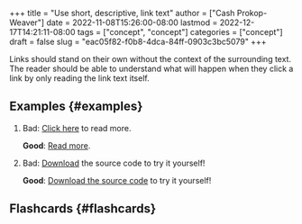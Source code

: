 +++
title = "Use short, descriptive, link text"
author = ["Cash Prokop-Weaver"]
date = 2022-11-08T15:26:00-08:00
lastmod = 2022-12-17T14:21:11-08:00
tags = ["concept", "concept"]
categories = ["concept"]
draft = false
slug = "eac05f82-f0b8-4dca-84ff-0903c3bc5079"
+++

Links should stand on their own without the context of the surrounding text. The reader should be able to understand what will happen when they click a link by only reading the link text itself.


## Examples {#examples}

1.  Bad: [Click here](http://example.com) to read more.

    **Good**: [Read more](http://example.com).

2.  Bad: [Download](http:example.com) the source code to try it yourself!

    **Good**: [Download the source code](http:example.com) to try it yourself!


## Flashcards {#flashcards}

